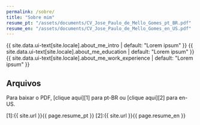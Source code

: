 ```yaml
---
permalink: /sobre/
title: "Sobre mim"
resume_pt: "/assets/documents/CV_Jose_Paulo_de_Mello_Gomes_pt_BR.pdf"
resume_en: "/assets/documents/CV_Jose_Paulo_de_Mello_Gomes_en_US.pdf"
---
```

{{ site.data.ui-text[site.locale].about_me_intro | default: "Lorem ipsum" }}
{{ site.data.ui-text[site.locale].about_me_education | default: "Lorem ipsum" }}
{{ site.data.ui-text[site.locale].about_me_work_experience | default: "Lorem ipsum" }}

## Arquivos

Para baixar o PDF, [clique aqui][1] para pt-BR ou [clique aqui][2] para en-US.

[1]:{{ site.url }}{{ page.resume_pt }}
[2]:{{ site.url }}{{ page.resume_en }}

